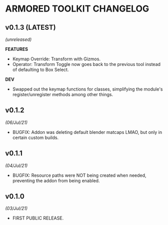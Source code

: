 # ARMORED TOOLKIT CHANGELOG


## v0.1.3 (LATEST)
*(unreleased)*

**FEATURES**
- Keymap Override: Transform with Gizmos.
- Operator: Transform Toggle now goes back to the previous tool instead of defaulting to Box Select.

**DEV**
- Swapped out the keymap functions for classes, simplifying the module's register/unregister methods among other things.

## v0.1.2
*(06/Jul/21)*
- BUGFIX: Addon was deleting default blender matcaps LMAO, but only in certain custom builds.


## v0.1.1
*(04/Jul/21)*
- BUGFIX: Resource paths were NOT being created when needed, preventing the addon from being enabled.


## v0.1.0
*(03/Jul/21)*
- FIRST PUBLIC RELEASE.